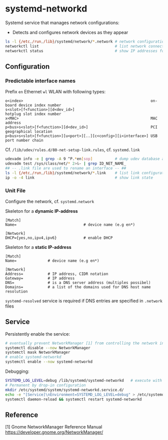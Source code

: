 # systemd-networkd

Systemd service that manages network configurations:

* Detects and configures network devices as they appear

```bash
ls -l {/etc,/run,/lib}/systemd/network/*.network # network configuration 
networkctl list                                  # list network connections
networkctl status                                # show IP addresses for interfaces
```

## Configuration

### Predictable interface names

Prefix `en` Ethernet `wl` WLAN with following types:

```
o<index>                                                         on-board device index number
s<slot>[f<function>][d<dev_id>]                                  hotplug slot index number
x<MAC>                                                           MAC address
p<bus>s<slot>[f<function>][d<dev_id>]                            PCI geographical location
p<bus>s<slot>[f<function>][u<port>][..][c<config>][i<interface>] USB port number chain
```

Cf. `/lib/udev/rules.d/80-net-setup-link.rules`, cf. `systemd.link`

```bash
udevadm info -e | grep -A 9 ^P.*en[sop]          # dump udev database and grep for ethernet
udevadm test /sys/class/net/* 2>&- | grep ID_NET_NAME_
## -- .link file are used to rename an interface -- ##
ls -l {/etc,/run,/lib}/systemd/network/*.link    # list link configuration files
ip -o -4 link                                    # show link state
```

### Unit File

Configure the network, cf. `systemd.network`

Skeleton for a **dynamic IP-address**

```
[Match]
Name=                              # device name (e.g en*)

[Network]
DHCP={yes,no,ipv4,ipv6}            # enable DHCP
```

Skeleton for a **static IP-address**

```
[Match]
Name=              # device name (e.g en*)

[Network]
Address=           # IP address, CIDR notation
Gateway=           # IP address
DNS=               # is a DNS server address (multiples possibel)
Domains=           # a list of the domains used for DNS host name resolution
```

`systemd-resolved` service is required if DNS entries are specified in `.network` files

## Service

Persistently enable the service:

```bash
# eventually prevent NetworkManager [1] from controlling the network interface:
systemctl disable --now NetworkManager
systemctl mask NetworkManager
# enable systemd-networkd
systemctl enable --now systemd-networkd
```

Debugging:

```bash
SYSTEMD_LOG_LEVEL=debug /lib/systemd/systemd-networkd   # execute with debugging in foreground
# Permanent by drop-in configuration
mkdir /etc/systemd/system/systemd-networkd.service.d/
echo -e "[Service]\nEnvironment=SYSTEMD_LOG_LEVEL=debug" > /etc/systemd/system/systemd-networkd.service.d/10-debug.conf 
systemctl daemon-reload && systemctl restart systemd-networkd
```


## Reference

[1] Gnome NetworkManager Reference Manual  
<https://developer.gnome.org/NetworkManager/>

